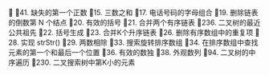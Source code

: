 👯
📝41. 缺失的第一个正数
📝15. 三数之和
📝17. 电话号码的字母组合
📝19. 删除链表的倒数第 N 个结点
📝20. 有效的括号
📝21. 合并两个有序链表
📝236. 二叉树的最近公共祖先
📝22. 括号生成
📝23. 合并K个升序链表
📝26. 删除有序数组中的重复项
📝28. 实现 strStr()
📝29. 两数相除
📝33. 搜索旋转排序数组
📝34. 在排序数组中查找元素的第一个和最后一个位置
📝36. 有效的数独
📝38. 外观数列
📝94. 二叉树的中序遍历
📝230. 二叉搜索树中第K小的元素